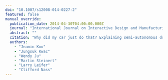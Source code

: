```yaml
---
doi: "10.1007/s12008-014-0227-2"
featured: false
manual_override:
  publication_date: 2014-04-30T04:00:00.000Z
  journal: "International Journal on Interactive Design and Manufacturing (IJIDeM)"
  abstract: ""
  citation: "Why did my car just do that? Explaining semi-autonomous driving actions to improve driver understanding, trust, and performance (2014)"
  authors:
    - "Jeamin Koo"
    - "Jungsuk Kwac"
    - "Wendy Ju"
    - "Martin Steinert"
    - "Larry Leifer"
    - "Clifford Nass"
---
```


<!-- You can add additional content about this publication here if needed -->

